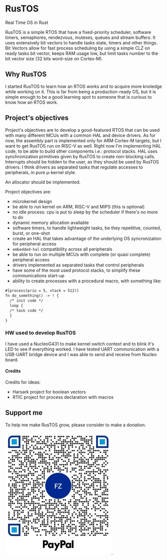 # RusTOS

Real Time OS in Rust


RusTOS is a simple RTOS that have a fixed-priority scheduler, software timers, semaphores, rendezvous, mutexes, queues and stream buffers.
It uses extensively bit vectors to handle tasks state, timers and other things.
Bit Vectors allow for fast process scheduling by using a simple CLZ on ready tasks bit vector, keeps RAM usage low, but limit tasks number to the bit vector size (32 bits word-size on Cortex-M).

## Why RusTOS 

I started RusTOS to learn how an RTOS works and to acquire more knoledge while working on it.
This is far from being a production-ready OS, but it is simple enough to be a good learning spot to someone that is curious to know how an RTOS work.

## Project's objectives

Project's objectives are to develop a good-featured RTOS that can be used with many different MCUs with a common HAL and device drivers.
As for now, the assembly part is implemented only for ARM Cortex-M targets, but I want to get RusTOS run on RISC-V as well.
Right now I'm implementing HAL code, to be able to build other components i.e.: protocol stacks.
HAL uses synchronization primitives given by RusTOS to create non-blocking calls.
Interrupts should be hidden to the user, as they should be used by RusTOS drivers.
I think drivers as separated tasks that regulate accesses to peripherals, in pure μ-kernel style.

An allocator should be implemented.

Project objectives are:
- microkernel design
- be able to run kernel on ARM, RISC-V and MIPS (this is optional)
- no idle process: cpu is put to sleep by the scheduler if there's no more to do
- dynamic memory allocation available
- software timers, to handle lightweight tasks, be they repetitive, counted, burst, or one-shot
- create an HAL that takes advantage of the underlying OS syncronization for peripheral access
- ```embedded-hal``` compatibility across all peripherals
- be able to run on multiple MCUs with complete (or quasi complete) peripheral access
- drivers implemented as separated tasks that control peripherals
- have some of the most used protocol stacks, to simplify these communications start-up
- ability to create processes with a procedural macro, with something like: 
``` 
#[process(prio = 5, stack = 512)]
fn do_something() -> ! {
  /* init code */
  loop {
  /* task code */
  }
}
```

### HW used to develop RusTOS

I have used a NucleoG431 to make kernel switch context and to blink it's LED to see if everything worked.
I have tested UART communication with a USB-UART bridge device and I was able to send and receive from Nucleo board.


#### Credits

Credits for ideas:
 - Harsark project for boolean vectors
 - RTIC project for process declaration with macros


## Support me

To help me make RusTOS grow, please consider to make a donation.

![Donate](/qrcode.jpeg?raw=true "Paypal QR Code for donation").



